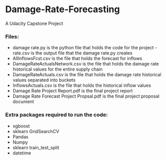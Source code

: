 # Damage-Rate-Forecasting
A Udacity Capstone Project

### Files:
- damage rate.py is the python file that holds the code for the project
-rate.csv is the output file that the damage rate.py creates
- AllInflowsFcst.csv is the file that holds the forecast for inflows
- DamageRateActualsNetwork.csv is the file that holds the damage rate historical values for the entire supply chain
- DamageRateActuals.csv is the file that holds the damage rate historical values separated into buckets
- InflowsActuals.csv is the file that holds the historical inflow values 
- Damage Rate Project Report.pdf is the final project report 
- Damage Rate Forecast Project Propsal.pdf is the final project proposal document

### Extra packages required to run the code:
- xgboost
- sklearn GridSearchCV
- Pandas
- Numpy
- sklearn train_test_split
- datetime

